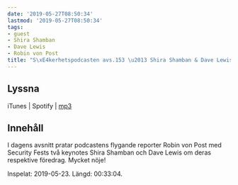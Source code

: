 ```yaml
---
date: '2019-05-27T08:50:34'
lastmod: '2019-05-27T08:50:34'
tags:
- guest
- Shira Shamban
- Dave Lewis
- Robin von Post
title: "S\xE4kerhetspodcasten avs.153 \u2013 Shira Shamban & Dave Lewis"
---
```

## Lyssna

iTunes \| Spotify \| [mp3](http://traffic.libsyn.com/sakerhetspodcasten/2019-05-24_SecurityFest.mp3)

## Innehåll

I dagens avsnitt pratar podcastens flygande reporter Robin von Post med Security
Fests två keynotes Shira Shamban och Dave Lewis om deras respektive föredrag. Mycket nöje!

Inspelat: 2019-05-23. Längd: 00:33:04.

